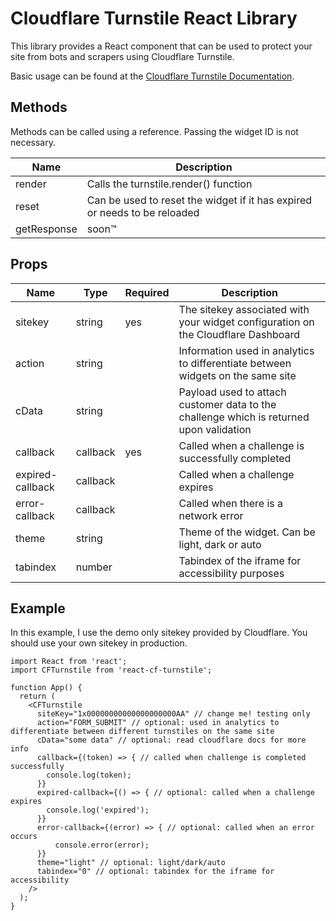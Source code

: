 # Cloudflare Turnstile React Library

This library provides a React component that can be used to protect your site from bots and scrapers using Cloudflare Turnstile.

Basic usage can be found at the [Cloudflare Turnstile Documentation](https://developers.cloudflare.com/turnstile/).

## Methods
Methods can be called using a reference. Passing the widget ID is not necessary.

| Name        | Description                                                               |
|-------------|---------------------------------------------------------------------------|
| render      | Calls the turnstile.render() function                                     |
| reset       | Can be used to reset the widget if it has expired or needs to be reloaded |
| getResponse | soon™                                                                     |


## Props

| Name             | Type     | Required | Description                                                                             | 
|------------------|----------|----------|-----------------------------------------------------------------------------------------|
| sitekey          | string   | yes      | The sitekey associated with your widget configuration on the Cloudflare Dashboard       |
| action           | string   |          | Information used in analytics to differentiate between widgets on the same site         |
| cData            | string   |          | Payload used to attach customer data to the challenge which is returned upon validation |
| callback         | callback | yes      | Called when a challenge is successfully completed                                       |
| expired-callback | callback |          | Called when a challenge expires                                                         |
| error-callback   | callback |          | Called when there is a network error                                                    |
| theme            | string   |          | Theme of the widget. Can be light, dark or auto                                         |
| tabindex         | number   |          | Tabindex of the iframe for accessibility purposes                                       |



## Example
In this example, I use the demo only sitekey provided by Cloudflare. You should use your own sitekey in production.

```tsx
import React from 'react';
import CFTurnstile from 'react-cf-turnstile';

function App() {
  return (
    <CFTurnstile
      siteKey="1x00000000000000000000AA" // change me! testing only
      action="FORM_SUBMIT" // optional: used in analytics to differentiate between different turnstiles on the same site
      cData="some data" // optional: read cloudflare docs for more info
      callback={(token) => { // called when challenge is completed successfully
        console.log(token);
      }}
      expired-callback={() => { // optional: called when a challenge expires
        console.log('expired');
      }}
      error-callback={(error) => { // optional: called when an error occurs
          console.error(error);
      }}
      theme="light" // optional: light/dark/auto
      tabindex="0" // optional: tabindex for the iframe for accessibility
    />
  );
}